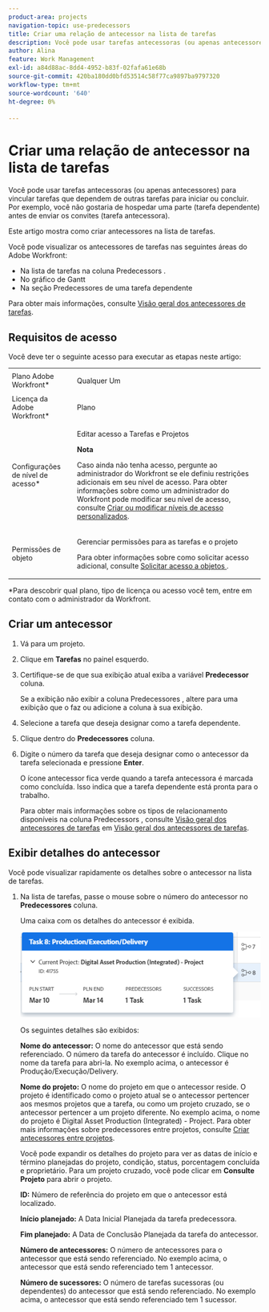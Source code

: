 ```yaml
---
product-area: projects
navigation-topic: use-predecessors
title: Criar uma relação de antecessor na lista de tarefas
description: Você pode usar tarefas antecessoras (ou apenas antecessores) para vincular tarefas que dependem de outras tarefas para iniciar ou concluir. Por exemplo, você não gostaria de hospedar uma parte (tarefa dependente) antes de enviar os convites (tarefa antecessora).
author: Alina
feature: Work Management
exl-id: a84d88ac-8dd4-4952-b83f-02fafa61e68b
source-git-commit: 420ba180dd0bfd53514c58f77ca9897ba9797320
workflow-type: tm+mt
source-wordcount: '640'
ht-degree: 0%

---
```


# Criar uma relação de antecessor na lista de tarefas

Você pode usar tarefas antecessoras (ou apenas antecessores) para vincular tarefas que dependem de outras tarefas para iniciar ou concluir. Por exemplo, você não gostaria de hospedar uma parte (tarefa dependente) antes de enviar os convites (tarefa antecessora).

Este artigo mostra como criar antecessores na lista de tarefas.

Você pode visualizar os antecessores de tarefas nas seguintes áreas do Adobe Workfront:

* Na lista de tarefas na coluna Predecessors .
* No gráfico de Gantt
* Na seção Predecessores de uma tarefa dependente

Para obter mais informações, consulte [Visão geral dos antecessores de tarefas](../../../manage-work/tasks/use-prdcssrs/predecessors-overview.md).

## Requisitos de acesso

Você deve ter o seguinte acesso para executar as etapas neste artigo:

<table style="table-layout:auto"> 
 <col> 
 <col> 
 <tbody> 
  <tr> 
   <td role="rowheader">Plano Adobe Workfront*</td> 
   <td> <p>Qualquer Um</p> </td> 
  </tr> 
  <tr> 
   <td role="rowheader">Licença da Adobe Workfront*</td> 
   <td> <p>Plano </p> </td> 
  </tr> 
  <tr> 
   <td role="rowheader">Configurações de nível de acesso*</td> 
   <td> <p>Editar acesso a Tarefas e Projetos</p> <p><b>Nota</b>

Caso ainda não tenha acesso, pergunte ao administrador do Workfront se ele definiu restrições adicionais em seu nível de acesso. Para obter informações sobre como um administrador do Workfront pode modificar seu nível de acesso, consulte <a href="../../../administration-and-setup/add-users/configure-and-grant-access/create-modify-access-levels.md" class="MCXref xref">Criar ou modificar níveis de acesso personalizados</a>.</p> </td>
</tr> 
  <tr> 
   <td role="rowheader">Permissões de objeto</td> 
   <td> <p>Gerenciar permissões para as tarefas e o projeto</p> <p>Para obter informações sobre como solicitar acesso adicional, consulte <a href="../../../workfront-basics/grant-and-request-access-to-objects/request-access.md" class="MCXref xref">Solicitar acesso a objetos </a>.</p> </td> 
  </tr> 
 </tbody> 
</table>

&#42;Para descobrir qual plano, tipo de licença ou acesso você tem, entre em contato com o administrador da Workfront.

## Criar um antecessor

1. Vá para um projeto.
1. Clique em **Tarefas** no painel esquerdo.
1. Certifique-se de que sua exibição atual exiba a variável **Predecessor** coluna.

   Se a exibição não exibir a coluna Predecessores , altere para uma exibição que o faz ou adicione a coluna à sua exibição.

1. Selecione a tarefa que deseja designar como a tarefa dependente.
1. Clique dentro do **Predecessores** coluna.
1. Digite o número da tarefa que deseja designar como o antecessor da tarefa selecionada e pressione **Enter**.

   O ícone antecessor fica verde quando a tarefa antecessora é marcada como concluída. Isso indica que a tarefa dependente está pronta para o trabalho.

   Para obter mais informações sobre os tipos de relacionamento disponíveis na coluna Predecessors , consulte [Visão geral dos antecessores de tarefas](../../../manage-work/tasks/use-prdcssrs/predecessors-overview.md) em [Visão geral dos antecessores de tarefas](../../../manage-work/tasks/use-prdcssrs/predecessors-overview.md).

## Exibir detalhes do antecessor

Você pode visualizar rapidamente os detalhes sobre o antecessor na lista de tarefas.

1. Na lista de tarefas, passe o mouse sobre o número do antecessor no **Predecessores** coluna.

   Uma caixa com os detalhes do antecessor é exibida.

   ![Detalhes do antecessor](assets/predecessor-details-in-task-list.png)

   Os seguintes detalhes são exibidos:

   **Nome do antecessor:** O nome do antecessor que está sendo referenciado. O número da tarefa do antecessor é incluído. Clique no nome da tarefa para abri-la. No exemplo acima, o antecessor é Produção/Execução/Delivery.

   **Nome do projeto:** O nome do projeto em que o antecessor reside. O projeto é identificado como o projeto atual se o antecessor pertencer aos mesmos projetos que a tarefa, ou como um projeto cruzado, se o antecessor pertencer a um projeto diferente. No exemplo acima, o nome do projeto é Digital Asset Production (Integrated) - Project. Para obter mais informações sobre predecessores entre projetos, consulte [Criar antecessores entre projetos](../../tasks/use-prdcssrs/cross-project-predecessors.md).

   Você pode expandir os detalhes do projeto para ver as datas de início e término planejadas do projeto, condição, status, porcentagem concluída e proprietário. Para um projeto cruzado, você pode clicar em **Consulte Projeto** para abrir o projeto.

   **ID:** Número de referência do projeto em que o antecessor está localizado.

   **Início planejado:** A Data Inicial Planejada da tarefa predecessora.

   **Fim planejado:** A Data de Conclusão Planejada da tarefa do antecessor.

   **Número de antecessores:** O número de antecessores para o antecessor que está sendo referenciado. No exemplo acima, o antecessor que está sendo referenciado tem 1 antecessor.

   **Número de sucessores:** O número de tarefas sucessoras (ou dependentes) do antecessor que está sendo referenciado. No exemplo acima, o antecessor que está sendo referenciado tem 1 sucessor.
